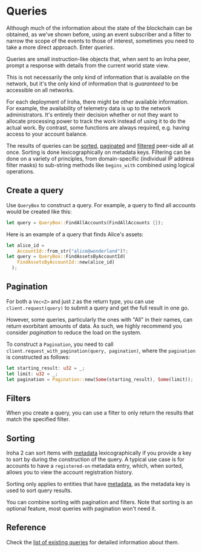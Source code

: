 <script setup>
import WarningFatQuery from './WarningFatQuery.vue'
</script>

# Queries

Although much of the information about the state of the blockchain can be
obtained, as we've shown before, using an event subscriber and a filter to
narrow the scope of the events to those of interest, sometimes you need to
take a more direct approach. Enter _queries_.

Queries are small instruction-like objects that, when sent to an Iroha
peer, prompt a response with details from the current world state view.

This is not necessarily the only kind of information that is available on
the network, but it's the only kind of information that is _guaranteed_ to
be accessible on all networks.

For each deployment of Iroha, there might be other available information.
For example, the availability of telemetry data is up to the network
administrators. It's entirely their decision whether or not they want to
allocate processing power to track the work instead of using it to do the
actual work. By contrast, some functions are always required, e.g. having
access to your account balance.

The results of queries can be [sorted](#sorting), [paginated](#pagination)
and [filtered](#filters) peer-side all at once. Sorting is done
lexicographically on metadata keys. Filtering can be done on a variety of
principles, from domain-specific (individual IP address filter masks) to
sub-string methods like `begins_with` combined using logical operations.

## Create a query

Use `QueryBox` to construct a query. For example, a query to find all
accounts would be created like this:

```rust
let query = QueryBox::FindAllAccounts(FindAllAccounts {});
```

Here is an example of a query that finds Alice's assets:

```rust
let alice_id =
    AccountId::from_str("alice@wonderland")?;
let query = QueryBox::FindAssetsByAccountId(
    FindAssetsByAccountId::new(alice_id)
  );
```

## Pagination

For both a `Vec<Z>` and just `Z` as the return type, you can use
`client.request(query)` to submit a query and get the full result in one
go.

However, some queries, particularly the ones with "All" in their names, can
return exorbitant amounts of data. As such, we highly recommend you
consider _pagination_ to reduce the load on the system.

To construct a `Pagination`, you need to call
`client.request_with_pagination(query, pagination)`, where the `pagination`
is constructed as follows:

```rust
let starting_result: u32 = _;
let limit: u32 = _;
let pagination = Pagination::new(Some(starting_result), Some(limit));
```

## Filters

When you create a query, you can use a filter to only return the results
that match the specified filter.

<!-- TODO: add example -->

## Sorting

Iroha 2 can sort items with [metadata](/guide/blockchain/metadata.md)
lexicographically if you provide a key to sort by during the construction
of the query. A typical use case is for accounts to have a `registered-on`
metadata entry, which, when sorted, allows you to view the account
registration history.

Sorting only applies to entities that have
[metadata](/guide/blockchain/metadata.md), as the metadata key is used to
sort query results.

You can combine sorting with pagination and filters. Note that sorting is
an optional feature, most queries with pagination won't need it.

## Reference

Check the [list of existing queries](/reference/queries.md) for detailed information about them.
